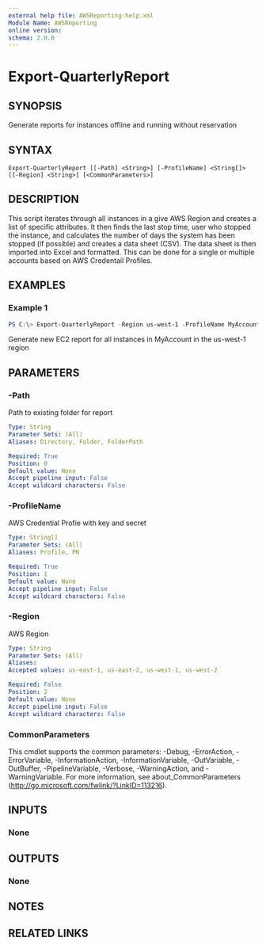 ```yaml
---
external help file: AWSReporting-help.xml
Module Name: AWSReporting
online version:
schema: 2.0.0
---
```


# Export-QuarterlyReport

## SYNOPSIS
Generate reports for instances offline and running without reservation

## SYNTAX

```
Export-QuarterlyReport [[-Path] <String>] [-ProfileName] <String[]> [[-Region] <String>] [<CommonParameters>]
```

## DESCRIPTION
This script iterates through all instances in a give AWS Region and creates a list of specific attributes. It then finds the last stop time, user who stopped the instance, and calculates the number of days the system has been stopped (if possible) and creates a data sheet (CSV). The data sheet is then imported into Excel and formatted.  This can be done for a single or multiple accounts based on AWS Credentail Profiles.

## EXAMPLES

### Example 1
```powershell
PS C:\> Export-QuarterlyReport -Region us-west-1 -ProfileName MyAccount
```

Generate new EC2 report for all instances in MyAccount in the us-west-1 region

## PARAMETERS

### -Path
Path to existing folder for report

```yaml
Type: String
Parameter Sets: (All)
Aliases: Directory, Folder, FolderPath

Required: True
Position: 0
Default value: None
Accept pipeline input: False
Accept wildcard characters: False
```

### -ProfileName
AWS Credential Profie with key and secret

```yaml
Type: String[]
Parameter Sets: (All)
Aliases: Profile, PN

Required: True
Position: 1
Default value: None
Accept pipeline input: False
Accept wildcard characters: False
```

### -Region
AWS Region

```yaml
Type: String
Parameter Sets: (All)
Aliases:
Accepted values: us-east-1, us-east-2, us-west-1, us-west-2

Required: False
Position: 2
Default value: None
Accept pipeline input: False
Accept wildcard characters: False
```

### CommonParameters
This cmdlet supports the common parameters: -Debug, -ErrorAction, -ErrorVariable, -InformationAction, -InformationVariable, -OutVariable, -OutBuffer, -PipelineVariable, -Verbose, -WarningAction, and -WarningVariable.
For more information, see about_CommonParameters (http://go.microsoft.com/fwlink/?LinkID=113216).

## INPUTS

### None

## OUTPUTS

### None
## NOTES

## RELATED LINKS
